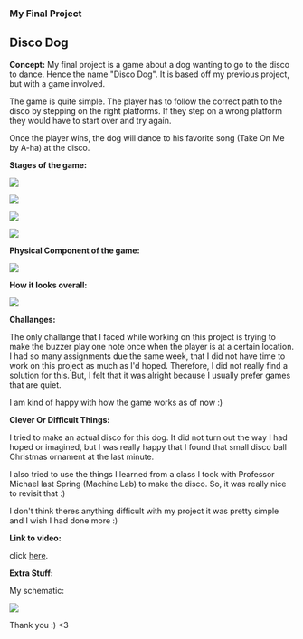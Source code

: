 ### My Final Project

## Disco Dog


**Concept:**
My final project is a game about a dog wanting to go to the disco to dance. Hence the name "Disco Dog". It is based off my previous project, but with a game involved. 

The game is quite simple. The player has to follow the correct path to the disco by stepping on the right platforms. If they step on a wrong platform they would have to start over and try again.

Once the player wins, the dog will dance to his favorite song (Take On Me by A-ha) at the disco.



**Stages of the game:**

![](https://github.com/FatimaAlmaazmi/introIM/blob/master/pics/Screen%20Shot%202020-12-02%20at%203.28.34%20AM.png)

![](https://github.com/FatimaAlmaazmi/introIM/blob/master/pics/Screen%20Shot%202020-12-02%20at%204.14.18%20AM.png)

![](https://github.com/FatimaAlmaazmi/introIM/blob/master/pics/Screen%20Shot%202020-12-02%20at%205.28.23%20AM.png)

![](https://github.com/FatimaAlmaazmi/introIM/blob/master/pics/Screen%20Shot%202020-12-02%20at%205.27.52%20AM.png)

**Physical Component of the game:**


![](https://github.com/FatimaAlmaazmi/introIM/blob/master/pics/IMG_8269.jpg)


**How it looks overall:**

![](https://github.com/FatimaAlmaazmi/introIM/blob/master/pics/IMG_8272.jpg)


**Challanges:**

The only challange that I faced while working on this project is trying to make the buzzer play one note once when the player is at a certain location. I had so many assignments due the same week, that I did not have time to work on this project as much as I'd hoped. Therefore, I did not really find a solution for this. But, I felt that it was alright because I usually prefer games that are quiet. 

I am kind of happy with how the game works as of now :)


**Clever Or Difficult Things:**

I tried to make an actual disco for this dog. It did not turn out the way I had hoped or imagined, but I was really happy that I found that small disco ball Christmas ornament at the last minute. 

I also tried to use the things I learned from a class I took with Professor Michael last Spring (Machine Lab) to make the disco. So, it was really nice to revisit that :)


I don't think theres anything difficult with my project it was pretty simple and I wish I had done more :) 


**Link to video:**

click [here](https://drive.google.com/drive/folders/1th1EklFEgM1-sBnKOVEVQhBKCu3vlsMP?usp=sharing).

**Extra Stuff:**

My schematic:

![](https://github.com/FatimaAlmaazmi/introIM/blob/master/pics/CamScanner%2012-10-2020%2014.12_1.jpg)



Thank you :) <3
